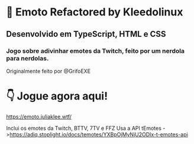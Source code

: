 # 🤠 Emoto Refactored by Kleedolinux
## Desenvolvido em TypeScript, HTML e CSS
### Jogo sobre adivinhar emotes da Twitch, feito por um nerdola para nerdolas.
Originalmente feito por @GrifoEXE
# 👇 Jogue agora aqui!

https://emoto.juliaklee.wtf/

Inclui os emotes da Twitch, BTTV, 7TV e FFZ
Usa a API tEmotes ->https://adiq.stoplight.io/docs/temotes/YXBpOjMyNjU2ODIx-t-emotes-api
